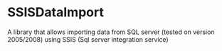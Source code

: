 # SSISDataImport
A library that allows importing data from SQL server (tested on version 2005/2008) using SSIS (Sql server integration service)

